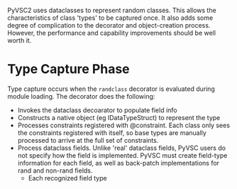 
PyVSC2 uses dataclasses to represent random classes. This allows the 
characteristics of class 'types' to be captured once. It also adds some
degree of complication to the decorator and object-creation process. 
However, the performance and capability improvements should be well
worth it.

# Type Capture Phase
Type capture occurs when the `randclass` decorator is evaluated during
module loading. The decorator does the following:
  - Invokes the dataclass decoarator to populate field info
  - Constructs a native object (eg IDataTypeStruct) to represent the type
  - Processes constraints registered with @constraint. Each class only
    sees the constraints registered with itself, so base types are 
    manually processed to arrive at the full set of constraints.
  - Process dataclass fields. Unlike 'real' dataclass fields, PyVSC users
    do not specify how the field is implemented. PyVSC must create 
    field-type information for each field, as well as back-patch
    implementations for rand and non-rand fields.
    - Each recognized field type 

